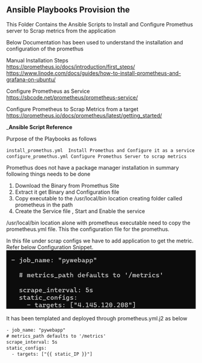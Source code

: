 ## Ansible Playbooks Provision the 

This Folder Contains the Ansible Scripts to Install and Configure Promethus server to Scrap metrics from the application

Below Documentation has been used to understand the installation and configuration of the promethus 

Manual Installation Steps 
https://prometheus.io/docs/introduction/first_steps/ 
https://www.linode.com/docs/guides/how-to-install-prometheus-and-grafana-on-ubuntu/

Configure Prometheus as Service 
https://sbcode.net/prometheus/prometheus-service/ 

Configure Prometheus to Scrap Metrics from a target
https://prometheus.io/docs/prometheus/latest/getting_started/ 

___Ansible Script Reference__

Purpose of the Playbooks as follows 

    install_promethus.yml  Install Promethus and Configure it as a service 
    configure_promethus.yml Configure Promethus Server to scrap metrics

Promethus does not have a package manager installation in summary following things needs to be done 
1. Download the Binary from Promethus Site
2. Extract it get Binary and Configuration file 
3. Copy executable to the /usr/local/bin location creating folder called prometheus in the path
4. Create the Service file , Start and Enable the service 

/usr/local/bin location alone with prometheus executable need to copy the prometheus.yml file. This the configuration file for the promethus.

In this file under scrap configs we have to add application to get the metric. Refer below Configuration Snippet.
![alt text](image.png)

It has been templated and deployed through prometheus.yml.j2 as below 

    - job_name: "pywebapp"
    # metrics_path defaults to '/metrics'
    scrape_interval: 5s
    static_configs:
      - targets: ["{{ static_IP }}"]


